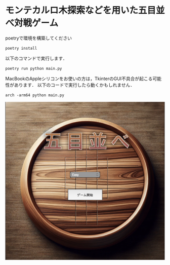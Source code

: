 # モンテカルロ木探索などを用いた五目並べ対戦ゲーム

poetryで環境を構築してください
```
poetry install
```

以下のコマンドで実行します．
```
poetry run python main.py
```

MacBookのAppleシリコンをお使いの方は，TkinterのGUI不具合が起こる可能性があります．
以下のコードで実行したら動くかもしれません．

```
arch -arm64 python main.py
```

![sample](images/sample.png)

